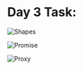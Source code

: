 # Day 3 Task:

![Shapes](https://user-images.githubusercontent.com/76956637/218323001-8493a5e6-4a5a-4c89-9600-4d9252228aa5.png)


![Promise](https://user-images.githubusercontent.com/76956637/218323004-265d2218-0f4e-412d-b2a0-f8cb20e2e76b.png)


![Proxy](https://user-images.githubusercontent.com/76956637/218323005-abd03a26-25b1-4672-ad12-750406568ec7.png)
